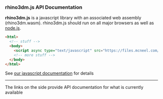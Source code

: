 ### rhino3dm.js API Documentation

**rhino3dm.js** is a javascript library with an associated web assembly (rhino3dm.wasm). rhino3dm.js should run on all major browsers as well as [node.js](https://nodejs.org/).

```html
<html>
  <!-- stuff -->
  <body>
    <script async type="text/javascript" src="https://files.mcneel.com/rhino3dm/js/latest/rhino3dm.js"></script>
    <!-- more stuff -->
  </body>
</html>
```

See [our javascript documentation](https://github.com/mcneel/rhino3dm/blob/master/docs/javascript/RHINO3DM-BUILD.JS.md) for details

----

The links on the side provide API documentation for what is currently available